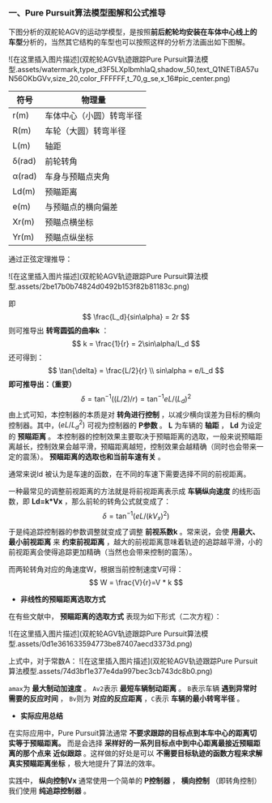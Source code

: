 ### **一、Pure Pursuit算法模型图解和公式推导**

下图分析的双舵轮AGV的运动学模型，是按照**前后舵轮均安装在车体中心线上的车型**分析的，当然其它结构的车型也可以按照这样的分析方法画出如下图解。

![在这里插入图片描述](双舵轮AGV轨迹跟踪Pure Pursuit算法模型.assets/watermark,type_d3F5LXplbmhlaQ,shadow_50,text_Q1NETiBA57uN56OKbGVv,size_20,color_FFFFFF,t_70,g_se,x_16#pic_center.png)

| **符号** | **物理量**               |
| -------- | ------------------------ |
| r(m)     | 车体中心（小圆）转弯半径 |
| R(m)     | 车轮（大圆）转弯半径     |
| L(m)     | 轴距                     |
| δ(rad)   | 前轮转角                 |
| α(rad)   | 车身与预瞄点夹角         |
| Ld(m)    | 预瞄距离                 |
| e(m)     | 与预瞄点的横向偏差       |
| Xr(m)    | 预瞄点横坐标             |
| Yr(m)    | 预瞄点纵坐标             |

通过正弦定理推导：

![在这里插入图片描述](双舵轮AGV轨迹跟踪Pure Pursuit算法模型.assets/2be17b0b74824d0492b153f82b81183c.png)

即
$$
\frac{L_d}{sin\alpha} = 2r
$$
则可推导出 **转弯圆弧的曲率k** ：
$$
k = \frac{1}{r} = 2\sin\alpha/L_d
$$
还可得到：
$$
\tan{\delta} = \frac{L/2}{r}
\\
sin\alpha = e/L_d
$$
**即可推导出：（重要）**
$$
\delta = \tan^{-1}((L/2)/r) = \tan^{-1}{eL/(L_d)^2}
$$
由上式可知，本控制器的本质是对 **转角进行控制** ，以减少横向误差为目标的横向控制器。其中，$(eL/L_d^2)$    可视为控制器的 **P参数** 。 **L** 为车辆的 **轴距** ， **Ld** 为设定的 **预瞄距离** 。 本控制器的控制效果主要取决于预瞄距离的选取，一般来说预瞄距离越长，控制效果会越平滑，预瞄距离越短，控制效果会越精确（同时也会带来一定的震荡）。 **预瞄距离的选取也和当前车速有关** 。

通常来说ld 被认为是车速的函数，在不同的车速下需要选择不同的前视距离。

一种最常见的调整前视距离的方法就是将前视距离表示成 **车辆纵向速度** 的线形函数，即 **Ld=k\*Vx** ，那么前轮的转角公式就变成了：
$$
\delta = \tan^{-1}(eL/(kV_x)^2)
$$
于是纯追踪控制器的参数调整就变成了调整 **前视系数k** 。常来说，会使 **用最大、最小前视距离** 来 **约束前视距离** ，越大的前视距离意味着轨迹的追踪越平滑，小的前视距离会使得追踪更加精确（当然也会带来控制的震荡）。

而两轮转角对应的角速度W，根据当前控制速度V可得：
$$
W = \frac{V}{r}=V * k
$$


- **非线性的预瞄距离选取方式**

在有些文献中， **预瞄距离的选取方式** 表现为如下形式（二次方程）：

![在这里插入图片描述](双舵轮AGV轨迹跟踪Pure Pursuit算法模型.assets/0d1e361633594773be87407aecd3373d.png)

上式中，对于常数A：
![在这里插入图片描述](双舵轮AGV轨迹跟踪Pure Pursuit算法模型.assets/74d3bf1e377e4da997bec3cb743dc8b0.png)

`amax`为 **最大制动加速度** 。 `Av2`表示 **最短车辆制动距离** 。 `B`表示车辆 **遇到异常时需要的反应时间** ， `Bv`则为 **对应的反应距离** ，`C`表示 **车辆的最小转弯半径** 。

- **实际应用总结**

在实际应用中，Pure Pursuit算法通常 **不要求跟踪的目标点到本车中心的距离切实等于预瞄距离。** 而是会选择 **采样好的一系列目标点中到中心距离最接近预瞄距离的那个点来** **近似跟踪** 。这样做的好处是可以 **不需要目标轨迹的函数方程来求解真实预瞄距离坐标** ，极大地提升了算法的效率。

实践中， **纵向控制Vx** 通常使用一个简单的 **P控制器** ， **横向控制** （即转角控制）我们使用 **纯追踪控制器** 。